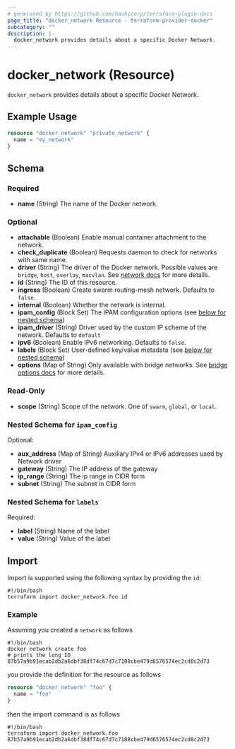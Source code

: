 ```yaml
---
# generated by https://github.com/hashicorp/terraform-plugin-docs
page_title: "docker_network Resource - terraform-provider-docker"
subcategory: ""
description: |-
  docker_network provides details about a specific Docker Network.
---
```

<!-- Bug: Type and Name are switched -->
# docker_network (Resource)

`docker_network` provides details about a specific Docker Network.

## Example Usage

```terraform
resource "docker_network" "private_network" {
  name = "my_network"
}
```

<!-- schema generated by tfplugindocs -->
## Schema

### Required

- **name** (String) The name of the Docker network.

### Optional

- **attachable** (Boolean) Enable manual container attachment to the network.
- **check_duplicate** (Boolean) Requests daemon to check for networks with same name.
- **driver** (String) The driver of the Docker network. Possible values are `bridge`, `host`, `overlay`, `macvlan`. See [network docs](https://docs.docker.com/network/#network-drivers) for more details.
- **id** (String) The ID of this resource.
- **ingress** (Boolean) Create swarm routing-mesh network. Defaults to `false`.
- **internal** (Boolean) Whether the network is internal.
- **ipam_config** (Block Set) The IPAM configuration options (see [below for nested schema](#nestedblock--ipam_config))
- **ipam_driver** (String) Driver used by the custom IP scheme of the network. Defaults to `default`
- **ipv6** (Boolean) Enable IPv6 networking. Defaults to `false`.
- **labels** (Block Set) User-defined key/value metadata (see [below for nested schema](#nestedblock--labels))
- **options** (Map of String) Only available with bridge networks. See [bridge options docs](https://docs.docker.com/engine/reference/commandline/network_create/#bridge-driver-options) for more details.

### Read-Only

- **scope** (String) Scope of the network. One of `swarm`, `global`, or `local`.

<a id="nestedblock--ipam_config"></a>
### Nested Schema for `ipam_config`

Optional:

- **aux_address** (Map of String) Auxiliary IPv4 or IPv6 addresses used by Network driver
- **gateway** (String) The IP address of the gateway
- **ip_range** (String) The ip range in CIDR form
- **subnet** (String) The subnet in CIDR form


<a id="nestedblock--labels"></a>
### Nested Schema for `labels`

Required:

- **label** (String) Name of the label
- **value** (String) Value of the label

## Import

Import is supported using the following syntax by providing the `id`:

```shell
#!/bin/bash
terraform import docker_network.foo id
```

### Example

Assuming you created a `network` as follows

```shell
#!/bin/bash
docker network create foo
# prints the long ID
87b57a9b91ecab2db2a6dbf38df74c67d7c7108cbe479d6576574ec2cd8c2d73
```

you provide the definition for the resource as follows

```terraform
resource "docker_network" "foo" {
  name = "foo"
}
```

then the import command is as follows

```shell
#!/bin/bash
terraform import docker_network.foo 87b57a9b91ecab2db2a6dbf38df74c67d7c7108cbe479d6576574ec2cd8c2d73
```